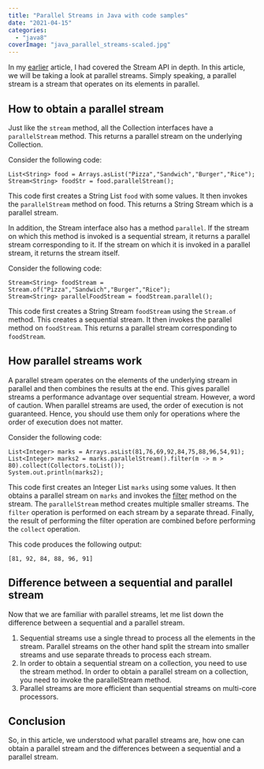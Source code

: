 ```yaml
---
title: "Parallel Streams in Java with code samples"
date: "2021-04-15"
categories: 
  - "java8"
coverImage: "java_parallel_streams-scaled.jpg"
---
```


In my [earlier](https://learnjava.co.in/java-8-stream-api/) article, I had covered the Stream API in depth. In this article, we will be taking a look at parallel streams. Simply speaking, a parallel stream is a stream that operates on its elements in parallel.

## How to obtain a parallel stream

Just like the `stream` method, all the Collection interfaces have a `parallelStream` method. This returns a parallel stream on the underlying Collection.

Consider the following code:

```
List<String> food = Arrays.asList("Pizza","Sandwich","Burger","Rice");
Stream<String> foodStr = food.parallelStream();
```

This code first creates a String List `food` with some values. It then invokes the `parallelStream` method on food. This returns a String Stream which is a parallel stream.

In addition, the Stream interface also has a method `parallel`. If the stream on which this method is invoked is a sequential stream, it returns a parallel stream corresponding to it. If the stream on which it is invoked in a parallel stream, it returns the stream itself.

Consider the following code:

```
Stream<String> foodStream = Stream.of("Pizza","Sandwich","Burger","Rice");
Stream<String> parallelFoodStream = foodStream.parallel();

```

This code first creates a String Stream `foodStream` using the `Stream.of` method. This creates a sequential stream. It then invokes the parallel method on `foodStream`. This returns a parallel stream corresponding to `foodStream`.

## How parallel streams work

A parallel stream operates on the elements of the underlying stream in parallel and then combines the results at the end. This gives parallel streams a performance advantage over sequential stream. However, a word of caution. When parallel streams are used, the order of execution is not guaranteed. Hence, you should use them only for operations where the order of execution does not matter.

Consider the following code:

```
List<Integer> marks = Arrays.asList(81,76,69,92,84,75,88,96,54,91);
List<Integer> marks2 = marks.parallelStream().filter(m -> m > 80).collect(Collectors.toList());
System.out.println(marks2);
```

This code first creates an Integer List `marks` using some values. It then obtains a parallel stream on `marks` and invokes the [filter](https://learnjava.co.in/stream-api-filter-example/) method on the stream. The `parallelStream` method creates multiple smaller streams. The `filter` operation is performed on each stream by a separate thread. Finally, the result of performing the filter operation are combined before performing the `collect` operation.

This code produces the following output:

```
[81, 92, 84, 88, 96, 91]
```

## Difference between a sequential and parallel stream

Now that we are familiar with parallel streams, let me list down the difference between a sequential and a parallel stream.

1. Sequential streams use a single thread to process all the elements in the stream. Parallel streams on the other hand split the stream into smaller streams and use separate threads to process each stream.
2. In order to obtain a sequential stream on a collection, you need to use the stream method. In order to obtain a parallel stream on a collection, you need to invoke the parallelStream method.
3. Parallel streams are more efficient than sequential streams on multi-core processors.

## Conclusion

So, in this article, we understood what parallel streams are, how one can obtain a parallel stream and the differences between a sequential and a parallel stream.
